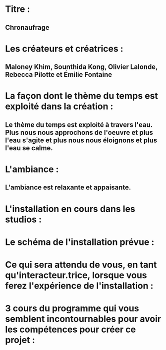 # Titre : 
## Chronaufrage

# Les créateurs et créatrices : 
## Maloney Khim, Sounthida Kong, Olivier Lalonde, Rebecca Pilotte et Émilie Fontaine

# La façon dont le thème du temps est exploité dans la création :
## Le thème du temps est exploité à travers l'eau. Plus nous nous approchons de l'oeuvre et plus l'eau s'agite et plus nous nous éloignons et plus l'eau se calme.

# L'ambiance :
## L'ambiance est relaxante et appaisante.

# L'installation en cours dans les studios :


# Le schéma de l'installation prévue :


# Ce qui sera attendu de vous, en tant qu'interacteur.trice, lorsque vous ferez l'expérience de l'installation :


# 3 cours du programme qui vous semblent incontournables pour avoir les compétences pour créer ce projet :

